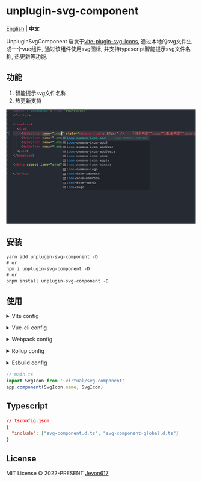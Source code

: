 # unplugin-svg-component
[English](./README.md) | **中文**

UnpluginSvgComponent 启发于[vite-plugin-svg-icons](https://github.com/vbenjs/vite-plugin-svg-icons), 通过本地的svg文件生成一个vue组件, 通过该组件使用svg图标, 并支持typescript智能提示svg文件名称, 热更新等功能.

## 功能
1. 智能提示svg文件名称
2. 热更新支持

![image](./images/intellisense.jpg)

## 安装 

```shell
yarn add unplugin-svg-component -D
# or
npm i unplugin-svg-component -D
# or
pnpm install unplugin-svg-component -D
```

## 使用

<details>
<summary>Vite config</summary><br>

```ts
// vite.config.ts
import UnpluginSvgComponent from 'unplugin-svg-component/vite'
export default defineConfig({
  plugins: [
    UnpluginSvgComponent({
      iconDir: path.resolve(__dirname, 'icons'),
      dts: true,
      dtsDir: process.cwd(),
      svgSpriteDomId: '__svg_sprite__dom__',
      componentName: 'SvgIcon',
      componentStyle: 'width: 1em; height: 1em; fill:currentColor;',
      // Usually, the plugin will set SVG's fill and stroke with 'currentColor',
      // use this option to preserve its original color.
      preserveColor: /logo\.svg$/,
    }),
  ],
})
```
<br></details>


<details>
<summary>Vue-cli config</summary><br>

```js
// vue.config.js
const { defineConfig } = require('@vue/cli-service')
const UnpluginSvgComponent = require('unplugin-svg-component/webpack').default

module.exports = defineConfig({
  configureWebpack: {
    plugins: [
      UnpluginSvgComponent({ /* options */ })
    ]
  }
})
```
<br></details>

<details>
<summary>Webpack config</summary><br>

```js
// webpack.config.js
const UnpluginSvgComponent = require('unplugin-svg-component/webpack').default

module.exports = {
  /* ... */
  plugins: [
    UnpluginSvgComponent({ /* options */ }),
  ],
}
```
<br></details>

<details>
<summary>Rollup config</summary><br>

```js
// rollup.config.js
import UnpluginSvgComponent from 'unplugin-svg-component/rollup'

export default {
  plugins: [
    UnpluginSvgComponent({ /* options */ }),
  ],
}
```
<br></details>

<details>
<summary>Esbuild config</summary><br>

```js
// esbuild.config.js
import { build } from 'esbuild'
import UnpluginSvgComponent from 'unplugin-svg-component/esbuild'

build({
  /* ... */
  plugins: [
    UnpluginSvgComponent({
      /* options */
    }),
  ],
})
```
<br></details>


```ts
// main.ts
import SvgIcon from '~virtual/svg-component'
app.component(SvgIcon.name, SvgIcon)
```

## Typescript
```json
// tsconfig.json
{
  "include": ["svg-component.d.ts", "svg-component-global.d.ts"]
}
```

## License
MIT License © 2022-PRESENT [Jevon617](https://github.com/Jevon617)
